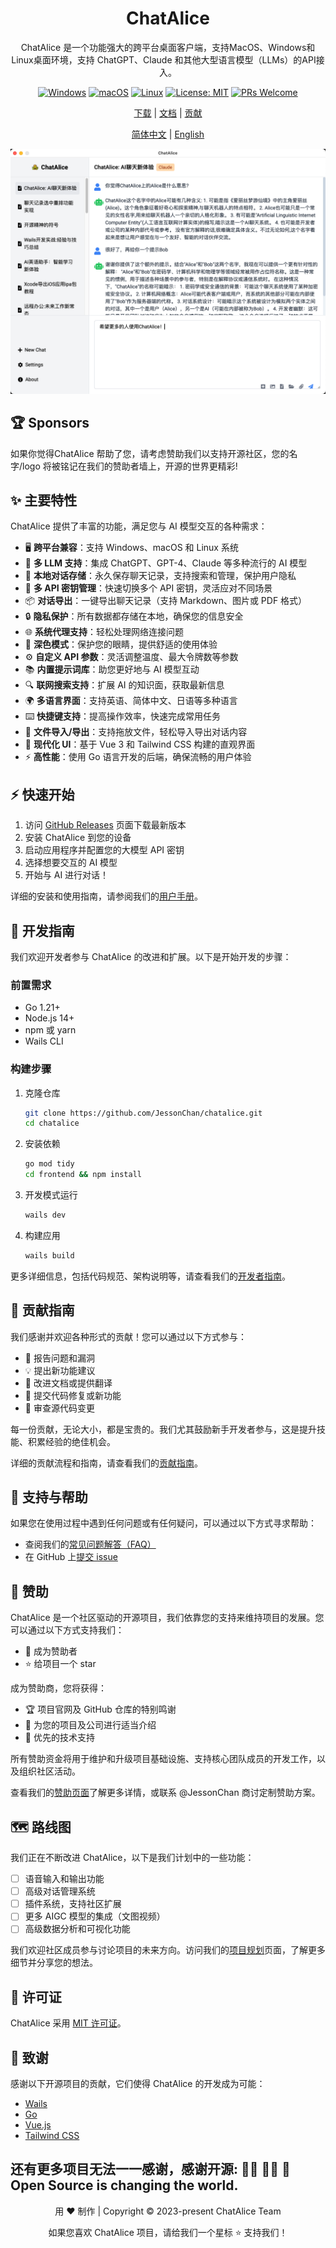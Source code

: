 <div align="center">

# ChatAlice

ChatAlice 是一个功能强大的跨平台桌面客户端，支持MacOS、Windows和Linux桌面环境，支持 ChatGPT、Claude 和其他大型语言模型（LLMs）的API接入。

[![Windows](https://img.shields.io/badge/-Windows-blue?logo=windows)](https://github.com/JessonChan/chatalice/releases)
[![macOS](https://img.shields.io/badge/-macOS-black?logo=apple)](https://github.com/JessonChan/chatalice/releases)
[![Linux](https://img.shields.io/badge/-Linux-yellow?logo=linux)](https://github.com/JessonChan/chatalice/releases)
[![License: MIT](https://img.shields.io/badge/License-MIT-yellow.svg)](https://opensource.org/licenses/MIT)
[![PRs Welcome](https://img.shields.io/badge/PRs-welcome-brightgreen.svg?style=flat-square)](http://makeapullrequest.com)

[下载](https://github.com/JessonChan/chatalice/releases) | [文档](link-to-docs) | [贡献](link-to-contributing) 

[简体中文](./README.md) | [English](./README-EN.md) 

![ChatAlice Screenshot](./docs/assets/chatalice-screenshot.png)

</div>

##  🏆 Sponsors

如果你觉得ChatAlice 帮助了您，请考虑赞助我们以支持开源社区，您的名字/logo 将被铭记在我们的赞助者墙上，开源的世界更精彩! 

## ✨ 主要特性

ChatAlice 提供了丰富的功能，满足您与 AI 模型交互的各种需求：

- 🖥️ **跨平台兼容**：支持 Windows、macOS 和 Linux 系统
- 🤖 **多 LLM 支持**：集成 ChatGPT、GPT-4、Claude 等多种流行的 AI 模型
- 💾 **本地对话存储**：永久保存聊天记录，支持搜索和管理，保护用户隐私
- 🚀 **多 API 密钥管理**：快速切换多个 API 密钥，灵活应对不同场景
- 📦 **对话导出**：一键导出聊天记录（支持 Markdown、图片或 PDF 格式）
- 🔒 **隐私保护**：所有数据都存储在本地，确保您的信息安全
- 🌐 **系统代理支持**：轻松处理网络连接问题
- 🌙 **深色模式**：保护您的眼睛，提供舒适的使用体验
- ⚙️ **自定义 API 参数**：灵活调整温度、最大令牌数等参数
- 📚 **内置提示词库**：助您更好地与 AI 模型互动
- 🔍 **联网搜索支持**：扩展 AI 的知识面，获取最新信息
- 🌍 **多语言界面**：支持英语、简体中文、日语等多种语言
- ⌨️ **快捷键支持**：提高操作效率，快速完成常用任务
- 📎 **文件导入/导出**：支持拖放文件，轻松导入导出对话内容
- 🎨 **现代化 UI**：基于 Vue 3 和 Tailwind CSS 构建的直观界面
- ⚡ **高性能**：使用 Go 语言开发的后端，确保流畅的用户体验


## ⚡️ 快速开始

1. 访问 [GitHub Releases](https://github.com/JessonChan/chatalice/releases) 页面下载最新版本
2. 安装 ChatAlice 到您的设备
3. 启动应用程序并配置您的大模型 API 密钥
4. 选择想要交互的 AI 模型
5. 开始与 AI 进行对话！

详细的安装和使用指南，请参阅我们的[用户手册](./docs/user-installation.md)。

## 🚀 开发指南

我们欢迎开发者参与 ChatAlice 的改进和扩展。以下是开始开发的步骤：

### 前置需求

- Go 1.21+
- Node.js 14+
- npm 或 yarn
- Wails CLI

### 构建步骤

1. 克隆仓库
   ```bash
   git clone https://github.com/JessonChan/chatalice.git
   cd chatalice
   ```

2. 安装依赖
   ```bash
   go mod tidy
   cd frontend && npm install
   ```

3. 开发模式运行
   ```bash
   wails dev
   ```

4. 构建应用
   ```bash
   wails build
   ```

更多详细信息，包括代码规范、架构说明等，请查看我们的[开发者指南](./docs/todo.md)。

## 🤝 贡献指南

我们感谢并欢迎各种形式的贡献！您可以通过以下方式参与：

- 🐛 报告问题和漏洞
- 💡 提出新功能建议
- 📝 改进文档或提供翻译
- 🔧 提交代码修复或新功能
- 👀 审查源代码变更

每一份贡献，无论大小，都是宝贵的。我们尤其鼓励新手开发者参与，这是提升技能、积累经验的绝佳机会。

详细的贡献流程和指南，请查看我们的[贡献指南](./docs/todo.md)。

## 🙋 支持与帮助

如果您在使用过程中遇到任何问题或有任何疑问，可以通过以下方式寻求帮助：

- 查阅我们的[常见问题解答（FAQ）](link-to-faq)
- 在 GitHub 上[提交 issue](https://github.com/JessonChan/chatalice/issues/new)

## 💖 赞助

ChatAlice 是一个社区驱动的开源项目，我们依靠您的支持来维持项目的发展。您可以通过以下方式支持我们：

- 🏅 成为赞助者
- ⭐ 给项目一个 star

成为赞助商，您将获得：

- 🏆 项目官网及 GitHub 仓库的特别鸣谢
- 🔮 为您的项目及公司进行适当介绍
- 💼 优先的技术支持

所有赞助资金将用于维护和升级项目基础设施、支持核心团队成员的开发工作，以及组织社区活动。

查看我们的[赞助页面](link-to-sponsor)了解更多详情，或联系 @JessonChan 商讨定制赞助方案。

## 🗺️ 路线图

我们正在不断改进 ChatAlice，以下是我们计划中的一些功能：

- [ ] 语音输入和输出功能
- [ ] 高级对话管理系统
- [ ] 插件系统，支持社区扩展
- [ ] 更多 AIGC 模型的集成（文图视频）
- [ ] 高级数据分析和可视化功能

我们欢迎社区成员参与讨论项目的未来方向。访问我们的[项目规划](link-to-roadmap)页面，了解更多细节并分享您的想法。

## 📜 许可证

ChatAlice 采用 [MIT 许可证](./LICENSE)。

## 🙏 致谢

感谢以下开源项目的贡献，它们使得 ChatAlice 的开发成为可能：

- [Wails](https://wails.io/)
- [Go](https://golang.org/)
- [Vue.js](https://vuejs.org/)
- [Tailwind CSS](https://tailwindcss.com/)

还有更多项目无法一一感谢，感谢开源:  👨‍💻 👩‍💻 🐧 Open Source is changing the world.
---

<div align="center">
  用 ❤️ 制作 | Copyright © 2023-present ChatAlice Team

  如果您喜欢 ChatAlice 项目，请给我们一个星标 ⭐ 支持我们！
</div>